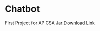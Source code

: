 # Chatbot
First Project for AP CSA
[Jar Download Link](https://github.com/DwnNyxDev/Chatbot/releases/download/Final/Chatbot.jar)
